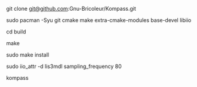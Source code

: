  
git clone git@github.com:Gnu-Bricoleur/Kompass.git

sudo pacman -Syu git cmake make extra-cmake-modules base-devel libiio

cd build

make

sudo make install

sudo iio_attr -d lis3mdl sampling_frequency 80

kompass


